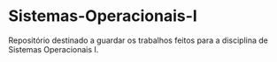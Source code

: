 # Sistemas-Operacionais-I
Repositório destinado a guardar os trabalhos feitos para a disciplina de Sistemas Operacionais I.
